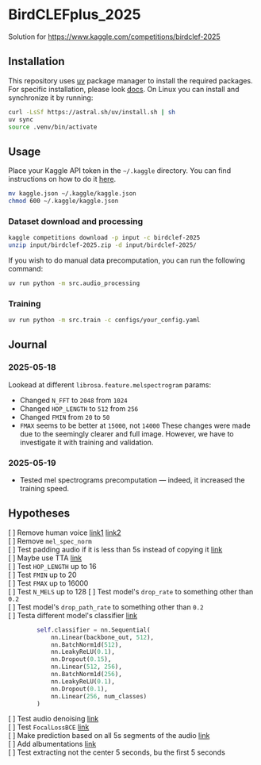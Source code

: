 # BirdCLEFplus_2025
Solution for https://www.kaggle.com/competitions/birdclef-2025


## Installation
This repository uses [uv](https://github.com/astral-sh/uv) package manager to install the required packages. For specific installation, please look [docs](https://docs.astral.sh/uv/getting-started/installation/#installation-methods). On Linux you can install and synchronize it by running:
```bash
curl -LsSf https://astral.sh/uv/install.sh | sh
uv sync
source .venv/bin/activate
```

## Usage

Place your Kaggle API token in the `~/.kaggle` directory. You can find instructions on how to do it [here](https://www.kaggle.com/docs/api#getting-started-installation-&-authentication).

```bash
mv kaggle.json ~/.kaggle/kaggle.json
chmod 600 ~/.kaggle/kaggle.json
```

### Dataset download and processing

```bash
kaggle competitions download -p input -c birdclef-2025
unzip input/birdclef-2025.zip -d input/birdclef-2025/
```

If you wish to do manual data precomputation, you can run the following command:
```bash
uv run python -m src.audio_processing
```

### Training

```bash
uv run python -m src.train -c configs/your_config.yaml
```

## Journal

### 2025-05-18
Lookead at different `librosa.feature.melspectrogram` params:
* Changed `N_FFT` to `2048` from `1024`
* Changed `HOP_LENGTH` to `512` from `256`
* Changed `FMIN` from `20` to `50`
* `FMAX` seems to be better at `15000`, not `14000`
These changes were made due to the seemingly clearer and full image. However, we have to investigate it with training and validation. 

### 2025-05-19
* Tested mel spectrograms precomputation — indeed, it increased the training speed.  

## Hypotheses

[ ] Remove human voice [link1](https://www.kaggle.com/code/kdmitrie/bc25-separation-voice-from-data) [link2](https://www.kaggle.com/code/timothylovett/human-voice-removal-caution-around-ruther1)  
[ ] Remove `mel_spec_norm`  
[ ] Test padding audio if it is less than 5s instead of copying it [link](https://www.kaggle.com/code/shionao7/bird-25-submission-regnety008-v1)  
[ ] Maybe use TTA [link](https://www.kaggle.com/code/salmanahmedtamu/labels-tta-efficientnet-b0-pytorch-inference)  
[ ] Test `HOP_LENGTH` up to 16  
[ ] Test `FMIN` up to 20  
[ ] Test `FMAX` up to 16000    
[ ] Test `N_MELS` up to 128
[ ] Test model's `drop_rate` to something other than `0.2`  
[ ] Test model's `drop_path_rate` to something other than `0.2`  
[ ] Testa different model's classifier [link](https://www.kaggle.com/code/midcarryhz/lb-0-784-efficientnet-b0-pytorch-cpu)
```python
        self.classifier = nn.Sequential(
            nn.Linear(backbone_out, 512),
            nn.BatchNorm1d(512),
            nn.LeakyReLU(0.1),
            nn.Dropout(0.15),
            nn.Linear(512, 256),
            nn.BatchNorm1d(256),
            nn.LeakyReLU(0.1),
            nn.Dropout(0.1),
            nn.Linear(256, num_classes)
        )
```  
[ ] Test audio denoising [link](https://www.kaggle.com/code/midcarryhz/lb-0-784-efficientnet-b0-pytorch-cpu/notebook)  
[ ] Test `FocalLossBCE` [link](https://www.kaggle.com/code/hideyukizushi/bird25-onlyinf-v2-s-focallossbce-cv-962-lb-829)  
[ ] Make prediction based on all 5s segments of the audio [link](https://www.kaggle.com/code/stefankahl/birdclef-2025-sample-submission)  
[ ] Add albumentations [link](https://www.kaggle.com/code/gopidurgaprasad/audio-augmentation-albumentations)  
[ ] Test extracting not the center 5 seconds, bu the first 5 seconds